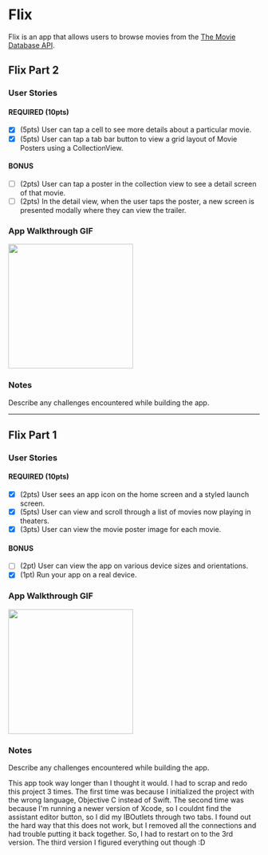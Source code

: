 # Flix

Flix is an app that allows users to browse movies from the [The Movie Database API](http://docs.themoviedb.apiary.io/#).

## Flix Part 2

### User Stories

#### REQUIRED (10pts)
- [x] (5pts) User can tap a cell to see more details about a particular movie.
- [x] (5pts) User can tap a tab bar button to view a grid layout of Movie Posters using a CollectionView.

#### BONUS
- [ ] (2pts) User can tap a poster in the collection view to see a detail screen of that movie.
- [ ] (2pts) In the detail view, when the user taps the poster, a new screen is presented modally where they can view the trailer.

### App Walkthrough GIF

<img src="https://media.giphy.com/media/GGIjzR9JFRnmcd5ZMl/giphy.gif?cid=790b7611416997b154b0ed02a27b1645b032cb8f0ff9100f&rid=giphy.gif&ct=g" width=250><br>

### Notes
Describe any challenges encountered while building the app.

---

## Flix Part 1

### User Stories

#### REQUIRED (10pts)
- [x] (2pts) User sees an app icon on the home screen and a styled launch screen.
- [x] (5pts) User can view and scroll through a list of movies now playing in theaters.
- [x] (3pts) User can view the movie poster image for each movie.

#### BONUS
- [ ] (2pt) User can view the app on various device sizes and orientations.
- [x] (1pt) Run your app on a real device.

### App Walkthrough GIF

<img src="https://media.giphy.com/media/mM8dsHiwb76YUWWR9L/giphy.gif?cid=790b761180c4033da6acd4a58c588255aba2b8c0af8ddbbb&rid=giphy.gif&ct=g" width=250><br>

### Notes
Describe any challenges encountered while building the app.

This app took way longer than I thought it would. I had to scrap and redo this project 3 times. The first time was because I initialized the project with the wrong language, Objective C instead of Swift.
The second time was because I'm running a newer version of Xcode, so I couldnt find the assistant editor button, so I did my IBOutlets through two tabs. I found out the hard way that this does not work, but I removed all the connections and had trouble putting it back together. So, I had to restart on to the 3rd version.
The third version I figured everything out though :D
